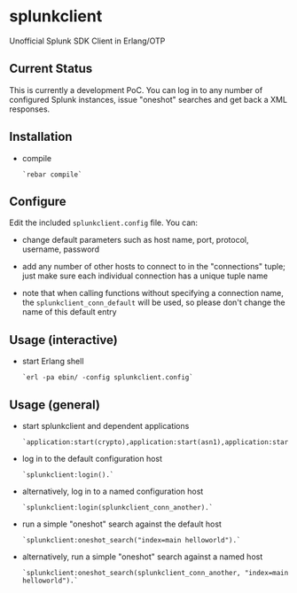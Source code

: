 splunkclient
============

Unofficial Splunk SDK Client in Erlang/OTP

Current Status
--------------

This is currently a development PoC. You can log in to any number of configured Splunk instances, issue "oneshot" searches and get back a XML responses.

Installation
------------

* compile

      `rebar compile`

Configure
---------

Edit the included `splunkclient.config` file. You can:

* change default parameters such as host name, port, protocol, username, password

* add any number of other hosts to connect to in the "connections" tuple; just make sure each individual connection has a unique tuple name

* note that when calling functions without specifying a connection name, the `splunkclient_conn_default` will be used, so please don't change the name of this default entry

Usage (interactive)
-------------------

* start Erlang shell

      `erl -pa ebin/ -config splunkclient.config`

Usage (general)
---------------

* start splunkclient and dependent applications

      `application:start(crypto),application:start(asn1),application:start(public_key),application:start(ssl),application:start(inets),application:start(splunkclient).`

* log in to the default configuration host

      `splunkclient:login().`

* alternatively, log in to a named configuration host

      `splunkclient:login(splunkclient_conn_another).`


* run a simple "oneshot" search against the default host

      `splunkclient:oneshot_search("index=main helloworld").`

* alternatively, run a simple "oneshot" search against a named host

      `splunkclient:oneshot_search(splunkclient_conn_another, "index=main helloworld").`

